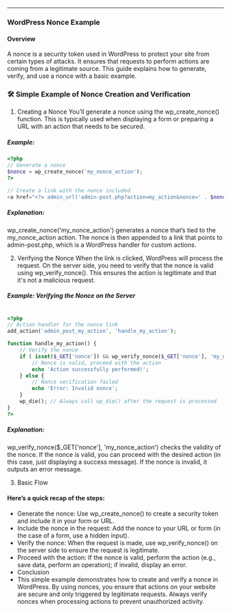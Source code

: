 ---

### WordPress Nonce Example

#### Overview

A nonce is a security token used in WordPress to protect your site from certain types of attacks. It ensures that requests to perform actions are coming from a legitimate source. This guide explains how to generate, verify, and use a nonce with a basic example.

### 🛠️ Simple Example of Nonce Creation and Verification

1. Creating a Nonce You’ll generate a nonce using the wp_create_nonce() function. This is typically used when displaying a form or preparing a URL with an action that needs to be secured.

##### Example:

```php
<?php
// Generate a nonce
$nonce = wp_create_nonce('my_nonce_action');
?>

// Create a link with the nonce included
<a href="<?= admin_url('admin-post.php?action=my_action&nonce=' . $nonce) ?>">Click to Perform Action</a>'
```

##### Explanation:

wp_create_nonce('my_nonce_action') generates a nonce that’s tied to the my_nonce_action action. The nonce is then appended to a link that points to admin-post.php, which is a WordPress handler for custom actions.

2. Verifying the Nonce When the link is clicked, WordPress will process the request. On the server side, you need to verify that the nonce is valid using wp_verify_nonce(). This ensures the action is legitimate and that it's not a malicious request.

##### Example: Verifying the Nonce on the Server

```php

<?php
// Action handler for the nonce link
add_action('admin_post_my_action', 'handle_my_action');

function handle_my_action() {
    // Verify the nonce
    if ( isset($_GET['nonce']) && wp_verify_nonce($_GET['nonce'], 'my_nonce_action') ) {
        // Nonce is valid, proceed with the action
        echo 'Action successfully performed!';
    } else {
        // Nonce verification failed
        echo 'Error: Invalid nonce';
    }
    wp_die(); // Always call wp_die() after the request is processed
}
?>
```

##### Explanation:

wp_verify_nonce($\_GET['nonce'], 'my_nonce_action') checks the validity of the nonce. If the nonce is valid, you can proceed with the desired action (in this case, just displaying a success message). If the nonce is invalid, it outputs an error message.

3. Basic Flow

#### Here’s a quick recap of the steps:

-   Generate the nonce: Use wp_create_nonce() to create a security token and include it in your form or URL.
-   Include the nonce in the request: Add the nonce to your URL or form (in the case of a form, use a hidden input).
-   Verify the nonce: When the request is made, use wp_verify_nonce() on the server side to ensure the request is legitimate.
-   Proceed with the action: If the nonce is valid, perform the action (e.g., save data, perform an operation); if invalid, display an error.
-   Conclusion
-   This simple example demonstrates how to create and verify a nonce in WordPress. By using nonces, you ensure that actions on your website are secure and only triggered by legitimate requests. Always verify nonces when processing actions to prevent unauthorized activity.
